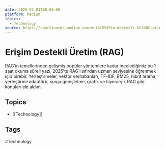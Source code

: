 ```yaml
---
date: 2025-02-01T00:00:00
platform: Medium
topics:
  - Technology
source: https://cbarkinozer.medium.com/eri%C5%9Fim-destekli-%C3%BCretim-rag-3eafe68f232d
---
```

# Erişim Destekli Üretim (RAG)

RAG’in temellerinden gelişmiş popüler yöntemlere kadar incelediğimiz bu 1 saat okuma süreli yazı, 2025'te RAG'i sıfırdan uzman seviyesine öğrenmek için birebir. Yerleştirmeler, vektör veritabanları, TF-IDF, BM25, hibrit arama, yerleştirme adaptörü, sorgu genişletme, grafik ve hiyerarşik RAG gibi konuları ele aldım.

## Topics
- [[Technology]]

## Tags
#Technology